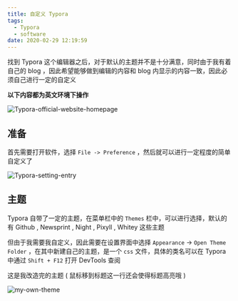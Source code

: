```yaml
---
title: 自定义 Typora
tags:
  - Typora
  - software
date: 2020-02-29 12:19:59
---
```





找到 Typora 这个编辑器之后，对于默认的主题并不是十分满意，同时由于我有着自己的 blog ，因此希望能够做到编辑的内容和 blog 内显示的内容一致，因此必须自己进行一定的自定义



<!-- more -->



**以下内容都为英文环境下操作**



![Typora-official-website-homepage](https://pic.imgdb.cn/item/5e59d9ad6127cc071340f300.png)



## 准备



首先需要打开软件，选择 `File -> Preference` ，然后就可以进行一定程度的简单自定义了



![Typora-setting-entry](https://pic.imgdb.cn/item/5e59da866127cc07134107dd.png)

## 主题



Typora 自带了一定的主题，在菜单栏中的 `Themes` 栏中，可以进行选择，默认的有 Github , Newsprint , Night , Pixyll , Whitey 这些主题



但由于我需要我自定义，因此需要在设置界面中选择 `Appearance` -> `Open Theme Folder` ，在其中新建自己的主题，是一个 `css` 文件，具体的类名可以在 Typora 中通过 `Shift + F12` 打开 DevTools 查阅



这是我改造完的主题 ( 鼠标移到标题这一行还会使得标题高亮哦 )



![my-own-theme](https://pic.imgdb.cn/item/5e59e6526127cc071342730e.png)
